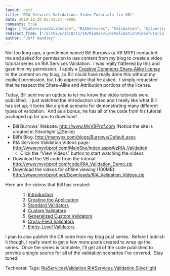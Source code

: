 ```yaml
---
layout: post
title: "RIA Services Validation: Video Tutorials (in VB)"
date: 2010-11-20 05:43:24 -0800
comments: true
tags: ["RiaServicesValidation", "RIAServices", "Validation", "Silverlight"]
redirect_from: ["/archive/2010/11/19/RiaServicesValidationVideoTutorials.aspx/", "/archive/2010/11/19/riaservicesvalidationvideotutorials.aspx"]
author: "Jeff Handley"
---
```

<!-- more -->
<p>Not too long ago, a gentleman named Bill Burrows (a VB MVP) contacted me and asked for permission to use content from my blog to create a video tutorial series on RIA Services Validation.  I was really flattered by this and gave him my permission.  I apply a <a href="http://creativecommons.org/licenses/by-sa/3.0/us/" target="_blank">Creative Commons Share-Alike license</a> to the content on my blog, so Bill could have really done this without my explicit permission, but I do appreciate that he asked.  I simply requested that he respect the Share-Alike and Attribution portions of the license.</p>  <p>Today, Bill sent me an update to let me know the video tutorials were published.  I just watched the introduction video and I really like what Bill has set up; it looks like a great scenario for demonstrating many different types of validation.  And as a bonus, he has all of the code from his tutorial packaged up for you to download!</p>  <ul>   <li>Bill Burrows’ Website: <a href="http://www.MyVBProf.com">http://www.MyVBProf.com</a> (Notice the site is created in Silverlight <img style="border-bottom-style: none; border-right-style: none; border-top-style: none; border-left-style: none" class="wlEmoticon wlEmoticon-smile" alt="Smile" src="http://jeffhandley.com/images/jeffhandley_com/Windows-Live-Writer/RIA-Services-ValidationVideo-Tutorials-i_12BDF/wlEmoticon-smile_2.png" />) </li>  <li>Bill’s Blog: <a href="http://msmvps.com/blogs/Burrows/Default.aspx">http://msmvps.com/blogs/Burrows/Default.aspx</a></li>  <li>RIA Services Validation Videos page: <a href="http://www.myvbprof.com/MainSite/index.aspx#/zRIA_Validation">http://www.myvbprof.com/MainSite/index.aspx#/zRIA_Validation</a>   <ul>   <li>Click the “View Videos” button to start watching the videos </li>   </ul>   </li>  <li>Download the VB code from the tutorial: <a href="http://www.myvbprof.com/code/RIA_Validation_Demo.zip">http://www.myvbprof.com/code/RIA_Validation_Demo.zip</a> </li>  <li>Download the videos for offline viewing (100MB): <a href="http://www.myvbprof.net/Downloads/RIA_Validation_Videos.zip">http://www.myvbprof.net/Downloads/RIA_Validation_Videos.zip</a> </li> </ul>  <p>Here are the videos that Bill has created:</p>  <ul>   <ul>   <ol>   <li><a href="http://www.projectstreamer.com/users/myvbprof/RIA_Validation_01/RIA_Validation_01.html" target="_blank">Introduction</a> </li>  <li><a href="http://www.projectstreamer.com/users/myvbprof/RIA_Validation_02/RIA_Validation_02.html" target="_blank">Creating the Application</a> </li>  <li><a href="http://www.projectstreamer.com/users/myvbprof/RIA_Validation_03/RIA_Validation_03.html" target="_blank">Standard Validators</a> </li>  <li><a href="http://www.projectstreamer.com/users/myvbprof/RIA_Validation_04/RIA_Validation_04.html" target="_blank">Custom Validators</a> </li>  <li><a href="http://www.projectstreamer.com/users/myvbprof/RIA_Validation_05/RIA_Validation_05.html" target="_blank">Generalized Custom Validators</a> </li>  <li><a href="http://www.projectstreamer.com/users/myvbprof/RIA_Validation_06/RIA_Validation_06.html" target="_blank">Cross-Field Validators</a> </li>  <li><a href="http://www.projectstreamer.com/users/myvbprof/RIA_Validation_07/RIA_Validation_07.html" target="_blank">Entity-Level Validators</a> </li>   </ol>   </ul> </ul>  <p>I plan to also publish the C# code from my blog post series.  Before I publish it though, I really want to get a few more posts created to wrap up the series.  Once the series is complete, I’ll get all of the code published to provide a single source for all of the validation scenarios I’ve covered.  Stay tuned!</p>  <div style="padding-bottom: 0px; margin: 0px; padding-left: 0px; padding-right: 0px; display: inline; float: none; padding-top: 0px" id="scid:0767317B-992E-4b12-91E0-4F059A8CECA8:4e269d80-7e2b-44c3-88cc-a6c5e05c7840" class="wlWriterEditableSmartContent">Technorati Tags: <a href="http://technorati.com/tags/RiaServicesValidation" rel="tag">RiaServicesValidation</a>,<a href="http://technorati.com/tags/RIAServices" rel="tag">RIAServices</a>,<a href="http://technorati.com/tags/Validation" rel="tag">Validation</a>,<a href="http://technorati.com/tags/Silverlight" rel="tag">Silverlight</a></div>

